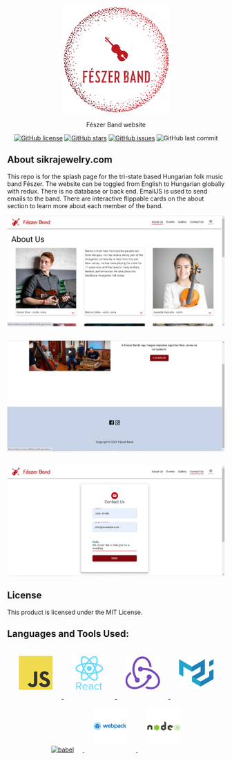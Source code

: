 <p align="center">
<img src='feszer logo/feszer-logo.png' width="250" />
</p>
<p align="center">Fészer Band website</p>
<p align="center">
<a href="https://github.com/mikloska/feszer/blob/main/LICENSE"><img alt="GitHub license" src="https://img.shields.io/github/license/mikloska/feszer"></a>
<a href="https://github.com/mikloska/feszer/stargazers"><img alt="GitHub stars" src="https://img.shields.io/github/stars/mikloska/feszer"></a>
<a href="https://github.com/mikloska/feszer/issues"><img alt="GitHub issues" src="https://img.shields.io/github/issues/mikloska/feszer"></a>
<img alt="GitHub last commit" src="https://img.shields.io/github/last-commit/mikloska/feszer">

</p>

<h2 href="#About">About sikrajewelry.com</h2>

This repo is for the splash page for the tri-state based Hungarian folk music band Fészer. The website can be toggled from English to Hungarian globally with redux. There is no database or back end. EmailJS is used to send emails to the band. There are interactive flippable cards on the about section to learn more about each member of the band.


<p align="center">
  <img style="width:200px border-right:10px;" src='./readme images/about.png'/>
</p>

<p align="center" style="margin-top:30px;">
  <img style="width:200px border-right:10px;" src='./readme images/home.png'/>
</p>

<p align="center" style="margin-top:30px">
  <img style="width:200px border-right:10px;" src='./readme images/contact.png'/>
</p>





<h2 href="#License">License</h2>

This product is licensed under the MIT License.




<h2 align="left" href="#Languages">Languages and Tools Used:</h2>
<p align="center">
<a href="https://developer.mozilla.org/en-US/docs/Web/JavaScript" target="_blank"> <img src="https://raw.githubusercontent.com/devicons/devicon/master/icons/javascript/javascript-original.svg" alt="javascript" width="80" height="80" style="margin:20px;"/> </a><a href="https://reactjs.org/" target="_blank"> <img src="https://raw.githubusercontent.com/devicons/devicon/master/icons/react/react-original-wordmark.svg" alt="react" width="80" height="80" style="margin:20px;"/> </a><a href="https://redux.js.org" target="_blank"> <img src="https://raw.githubusercontent.com/devicons/devicon/master/icons/redux/redux-original.svg" alt="redux" width="80" height="80" style="margin:20px;"/> </a><a href="https://mui.com/" target="_blank"> <img src="https://raw.githubusercontent.com/devicons/devicon/master/icons/materialui/materialui-original.svg" alt="materialui" width="80" height="80" style="margin:20px;"/> </a><a href="https://babeljs.io/" target="_blank"> <img src="https://www.vectorlogo.zone/logos/babeljs/babeljs-icon.svg" alt="babel" width="80" height="80" style="margin:20px;"/> </a><a href="https://webpack.js.org" target="_blank"> <img src="https://raw.githubusercontent.com/devicons/devicon/d00d0969292a6569d45b06d3f350f463a0107b0d/icons/webpack/webpack-original-wordmark.svg" alt="webpack" width="80" height="80" style="margin:20px;"/> </a><a href="https://nodejs.org" target="_blank"> <img src="https://raw.githubusercontent.com/devicons/devicon/master/icons/nodejs/nodejs-original-wordmark.svg" alt="nodejs" width="80" height="80" style="margin:20px;"/> </a>


</p>
